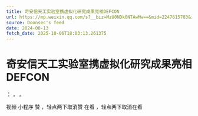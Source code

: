 ```yaml
---
title: 奇安信天工实验室携虚拟化研究成果亮相DEFCON
url: https://mp.weixin.qq.com/s?__biz=MzU0NDk0NTAwMw==&mid=2247615783&idx=2&sn=27562af5f6f55e832656a6cedb6491c7
source: Doonsec's feed
date: 2024-08-13
fetch_date: 2025-10-06T18:03:13.261375
---
```


# 奇安信天工实验室携虚拟化研究成果亮相DEFCON

：
，
。

视频
小程序
赞
，轻点两下取消赞
在看
，轻点两下取消在看